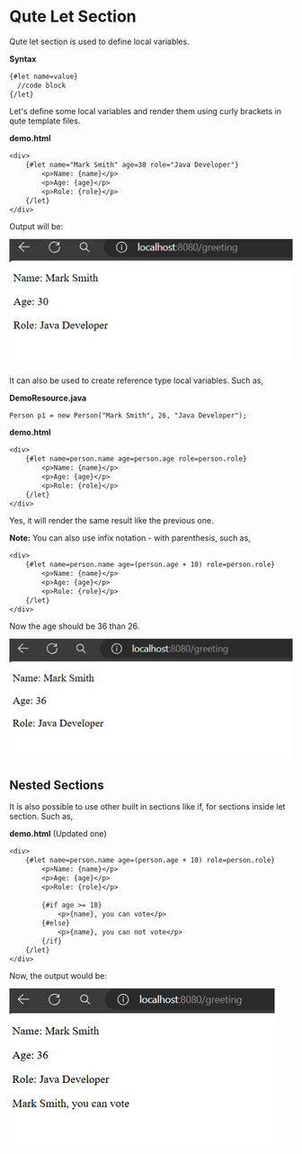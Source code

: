 # Qute Let Section

Qute let section is used to define local variables. 

**Syntax**

```
{#let name=value}
  //code block
{/let}
```

Let's define some local variables and render them using curly brackets in qute template files.

**demo.html**

```
<div>
    {#let name="Mark Smith" age=30 role="Java Developer"}
        <p>Name: {name}</p>
        <p>Age: {age}</p>
        <p>Role: {role}</p>
    {/let}
</div>
```

Output will be: 

![alt text](image1.png)

It can also be used to create reference type local variables. Such as,

**DemoResource.java**

```
Person p1 = new Person("Mark Smith", 26, "Java Developer");
```

**demo.html**

```
<div>
    {#let name=person.name age=person.age role=person.role}
        <p>Name: {name}</p>
        <p>Age: {age}</p>
        <p>Role: {role}</p>
    {/let}
</div>
```

Yes, it will render the same result like the previous one.


**Note:** You can also use infix notation - with parenthesis, such as,

```
<div>
    {#let name=person.name age=(person.age + 10) role=person.role}
        <p>Name: {name}</p>
        <p>Age: {age}</p>
        <p>Role: {role}</p>
    {/let}
</div>
```

Now the age should be 36 than 26.

![alt text](image2.png)

## Nested Sections

It is also possible to use other built in sections like if, for sections inside let section. Such as,

**demo.html** (Updated one)

```
<div>
    {#let name=person.name age=(person.age + 10) role=person.role}
        <p>Name: {name}</p>
        <p>Age: {age}</p>
        <p>Role: {role}</p>

        {#if age >= 18}
            <p>{name}, you can vote</p>
        {#else}
            <p>{name}, you can not vote</p>
        {/if}
    {/let}
</div>
```

Now, the output would be: 

![alt text](image3.png)

